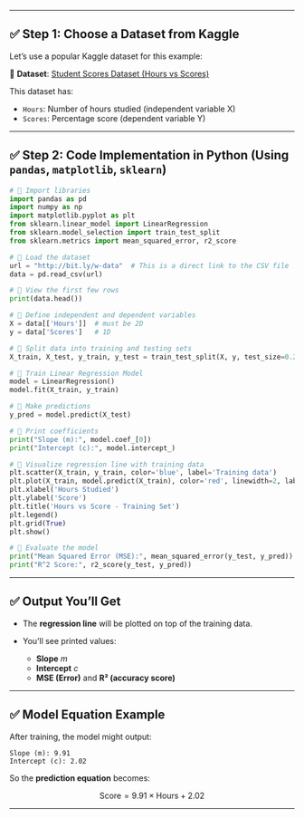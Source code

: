 
---

## ✅ Step 1: Choose a Dataset from Kaggle

Let’s use a popular Kaggle dataset for this example:

🔗 **Dataset**: [Student Scores Dataset (Hours vs Scores)](https://www.kaggle.com/datasets/spscientist/students-performance-in-exams)

This dataset has:

* `Hours`: Number of hours studied (independent variable X)
* `Scores`: Percentage score (dependent variable Y)

---

## ✅ Step 2: Code Implementation in Python (Using `pandas`, `matplotlib`, `sklearn`)

```python
# 📌 Import libraries
import pandas as pd
import numpy as np
import matplotlib.pyplot as plt
from sklearn.linear_model import LinearRegression
from sklearn.model_selection import train_test_split
from sklearn.metrics import mean_squared_error, r2_score

# 📌 Load the dataset
url = "http://bit.ly/w-data"  # This is a direct link to the CSV file
data = pd.read_csv(url)

# 📌 View the first few rows
print(data.head())

# 📌 Define independent and dependent variables
X = data[['Hours']]  # must be 2D
y = data['Scores']   # 1D

# 📌 Split data into training and testing sets
X_train, X_test, y_train, y_test = train_test_split(X, y, test_size=0.2, random_state=42)

# 📌 Train Linear Regression Model
model = LinearRegression()
model.fit(X_train, y_train)

# 📌 Make predictions
y_pred = model.predict(X_test)

# 📌 Print coefficients
print("Slope (m):", model.coef_[0])
print("Intercept (c):", model.intercept_)

# 📌 Visualize regression line with training data
plt.scatter(X_train, y_train, color='blue', label='Training data')
plt.plot(X_train, model.predict(X_train), color='red', linewidth=2, label='Regression line')
plt.xlabel('Hours Studied')
plt.ylabel('Score')
plt.title('Hours vs Score - Training Set')
plt.legend()
plt.grid(True)
plt.show()

# 📌 Evaluate the model
print("Mean Squared Error (MSE):", mean_squared_error(y_test, y_pred))
print("R^2 Score:", r2_score(y_test, y_pred))
```

---

## ✅ Output You’ll Get

* The **regression line** will be plotted on top of the training data.
* You’ll see printed values:

  * **Slope** $m$
  * **Intercept** $c$
  * **MSE (Error)** and **R² (accuracy score)**

---

## ✅ Model Equation Example

After training, the model might output:

```
Slope (m): 9.91
Intercept (c): 2.02
```

So the **prediction equation** becomes:

$$
\text{Score} = 9.91 \times \text{Hours} + 2.02
$$

---


